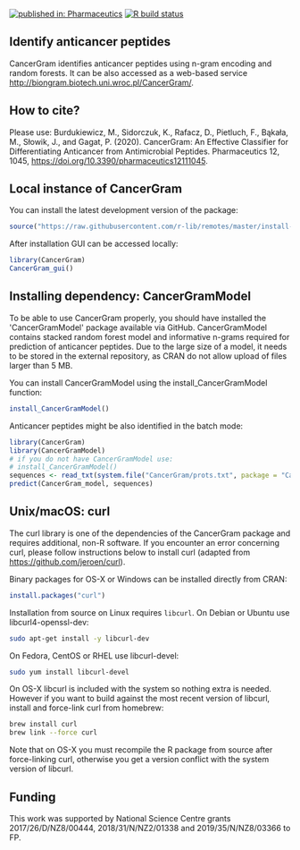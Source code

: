 [![published in: Pharmaceutics](https://img.shields.io/badge/published%20in-Pharmaceutics-green.svg)](https://doi.org/10.3390/pharmaceutics12111045)
[![R build status](https://github.com/BioGenies/CancerGram/workflows/R-CMD-check/badge.svg)](https://github.com/BioGenies/CancerGram/actions)


Identify anticancer peptides
-------------------------

CancerGram identifies anticancer peptides using n-gram encoding and random forests. It can be also accessed as a web-based service http://biongram.biotech.uni.wroc.pl/CancerGram/. 

How to cite?
-------------------------
Please use: Burdukiewicz, M., Sidorczuk, K., Rafacz, D., Pietluch, F., Bąkała, M., Słowik, J., and Gagat, P. (2020). CancerGram: An Effective Classifier for Differentiating Anticancer from Antimicrobial Peptides. Pharmaceutics 12, 1045, https://doi.org/10.3390/pharmaceutics12111045.

Local instance of CancerGram
------------------------

You can install the latest development version of the package:

```R
source("https://raw.githubusercontent.com/r-lib/remotes/master/install-github.R")$value("BioGenies/CancerGram")
```

After installation GUI can be accessed locally:

```R
library(CancerGram)
CancerGram_gui()
```


Installing dependency: CancerGramModel
------------------------
To be able to use CancerGram properly, you should have installed the 'CancerGramModel' package available via GitHub. 
CancerGramModel contains stacked random forest model and informative n-grams required for prediction of anticancer peptides.
Due to the large size of a model, it needs to be stored in the external repository, as CRAN do not allow upload of files
larger than 5 MB. 

You can install CancerGramModel using the install_CancerGramModel function:

```R
install_CancerGramModel()
```

Anticancer peptides might be also identified in the batch mode:

```R
library(CancerGram)
library(CancerGramModel)
# if you do not have CancerGramModel use:
# install_CancerGramModel()
sequences <- read_txt(system.file("CancerGram/prots.txt", package = "CancerGram"))
predict(CancerGram_model, sequences)
```

Unix/macOS: curl
------------------------

The curl library is one of the dependencies of the CancerGram package and requires additional, non-R software. If you encounter an error concerning curl, please follow instructions below to install curl (adapted from https://github.com/jeroen/curl).

Binary packages for OS-X or Windows can be installed directly from CRAN:

```r
install.packages("curl")
```

Installation from source on Linux requires `libcurl`. On Debian or Ubuntu use libcurl4-openssl-dev:

```bash
sudo apt-get install -y libcurl-dev
```

On Fedora, CentOS or RHEL use libcurl-devel:

```bash
sudo yum install libcurl-devel
```

On OS-X libcurl is included with the system so nothing extra is needed. However if you want to build against the most recent version of libcurl, install and force-link curl from homebrew:

```bash
brew install curl
brew link --force curl
```

Note that on OS-X you must recompile the R package from source after force-linking curl, otherwise you get a version conflict with the system version of libcurl.

Funding
------------------------
This work was supported by National Science Centre grants 2017/26/D/NZ8/00444, 2018/31/N/NZ2/01338 and 2019/35/N/NZ8/03366 to FP.

